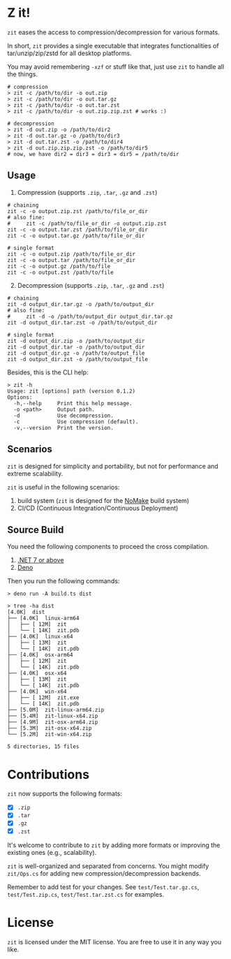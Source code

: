 # Z it!

`zit` eases the access to compression/decompression for various formats.

In short, `zit` provides a single executable that integrates functionalities of tar/unzip/zip/zstd for all desktop platforms.

You may avoid remembering `-xzf` or stuff like that, just use `zit` to handle all the things.

```shell
# compression
> zit -c /path/to/dir -o out.zip
> zit -c /path/to/dir -o out.tar.gz
> zit -c /path/to/dir -o out.tar.zst
> zit -c /path/to/dir -o out.zip.zip.zst # works :)

# decompression
> zit -d out.zip -o /path/to/dir2
> zit -d out.tar.gz -o /path/to/dir3
> zit -d out.tar.zst -o /path/to/dir4
> zit -d out.zip.zip.zip.zst -o /path/to/dir5
# now, we have dir2 = dir3 = dir3 = dir5 = /path/to/dir
```

## Usage

1. Compression (supports `.zip`, `.tar`, `.gz` and `.zst`)

  ```shell
  # chaining
  zit -c -o output.zip.zst /path/to/file_or_dir
  # also fine:
  #     zit -c /path/to/file_or_dir -o output.zip.zst
  zit -c -o output.tar.zst /path/to/file_or_dir
  zit -c -o output.tar.gz /path/to/file_or_dir

  # single format
  zit -c -o output.zip /path/to/file_or_dir
  zit -c -o output.tar /path/to/file_or_dir
  zit -c -o output.gz /path/to/file
  zit -c -o output.zst /path/to/file
  ```

2. Decompression (supports `.zip`, `.tar`, `.gz` and `.zst`)

  ```shell
  # chaining
  zit -d output_dir.tar.gz -o /path/to/output_dir
  # also fine:
  #     zit -d -o /path/to/output_dir output_dir.tar.gz
  zit -d output_dir.tar.zst -o /path/to/output_dir

  # single format
  zit -d output_dir.zip -o /path/to/output_dir
  zit -d output_dir.tar -o /path/to/output_dir
  zit -d output_dir.gz -o /path/to/output_file
  zit -d output_dir.zst -o /path/to/output_file
  ```

Besides, this is the CLI help:

```
> zit -h
Usage: zit [options] path (version 0.1.2)
Options:
  -h,--help     Print this help message.
  -o <path>     Output path.
  -d            Use decompression.
  -c            Use compression (default).
  -v,--version  Print the version.
```

## Scenarios

`zit` is designed for simplicity and portability, but not for performance and extreme scalability.

`zit` is useful in the following scenarios:

1. build system (`zit` is designed for the [NoMake](https://github.com/thautwarm/nomake) build system)
2. CI/CD (Continuous Integration/Continuous Deployment)

## Source Build

You need the following components to proceed the cross compilation.

1. [.NET 7 or above](https://dotnet.microsoft.com/en-us/download)
2. [Deno](https://deno.com/)

Then you run the following commands:

```shell
> deno run -A build.ts dist

> tree -ha dist
[4.0K]  dist
├── [4.0K]  linux-arm64
│   ├── [ 12M]  zit
│   └── [ 14K]  zit.pdb
├── [4.0K]  linux-x64
│   ├── [ 13M]  zit
│   └── [ 14K]  zit.pdb
├── [4.0K]  osx-arm64
│   ├── [ 12M]  zit
│   └── [ 14K]  zit.pdb
├── [4.0K]  osx-x64
│   ├── [ 13M]  zit
│   └── [ 14K]  zit.pdb
├── [4.0K]  win-x64
│   ├── [ 12M]  zit.exe
│   └── [ 14K]  zit.pdb
├── [5.0M]  zit-linux-arm64.zip
├── [5.4M]  zit-linux-x64.zip
├── [4.9M]  zit-osx-arm64.zip
├── [5.3M]  zit-osx-x64.zip
└── [5.2M]  zit-win-x64.zip

5 directories, 15 files
```

# Contributions

`zit` now supports the following formats:

- [x] `.zip`
- [x] `.tar`
- [x] `.gz`
- [x] `.zst`

It's welcome to contribute to `zit` by adding more formats or improving the existing ones (e.g., scalability).

`zit` is well-organized and separated from concerns. You might modify `zit/Ops.cs` for adding new compression/decompression backends.

Remember to add test for your changes. See `test/Test.tar.gz.cs`, `test/Test.zip.cs`, `test/Test.tar.zst.cs` for examples.

# License

`zit` is licensed under the MIT license. You are free to use it in any way you like.
